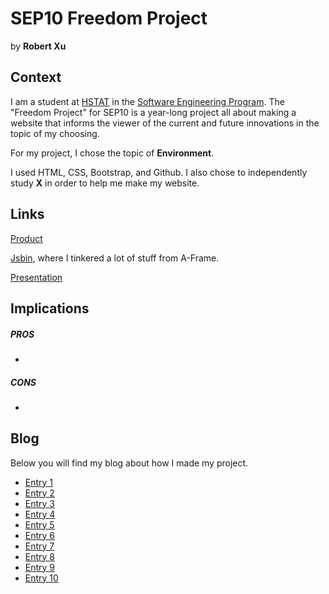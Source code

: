 # SEP10 Freedom Project
by **Robert Xu**

## Context
I am a student at [HSTAT](https://www.hstat.org/) in the [Software Engineering Program](https://hstatsep.github.io/). The "Freedom Project" for SEP10 is a year-long project all about making a website that informs the viewer of the current and future innovations in the topic of my choosing.

For my project, I chose the topic of **Environment**.

I used HTML, CSS, Bootstrap, and Github. I also chose to independently study **X** in order to help me make my website.

## Links

[Product]()

[Jsbin](https://jsbin.com/becobeqico/edit?html,output), where I tinkered a lot of stuff from A-Frame.

[Presentation]()

## Implications
##### PROS
*
##### CONS
*

## Blog
Below you will find my blog about how I made my project.

* [Entry 1](blog/entry01.md)
* [Entry 2](blog/entry02.md)
* [Entry 3](blog/entry03.md)
* [Entry 4](blog/entry04.md)
* [Entry 5](blog/entry05.md)
* [Entry 6](blog/entry06.md)
* [Entry 7](blog/entry07.md)
* [Entry 8](blog/entry08.md)
* [Entry 9](blog/entry09.md)
* [Entry 10](blog/entry10.md)
